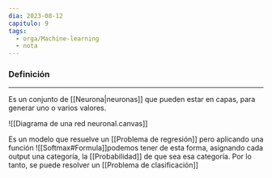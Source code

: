 ```yaml
---
dia: 2023-08-12
capitulo: 9
tags:
  - orga/Machine-learning
  - nota
---
```

### Definición
---
Es un conjunto de [[Neurona|neuronas]] que pueden estar en capas, para generar uno o varios valores. 

![[Diagrama de una red neuronal.canvas]]

Es un modelo que resuelve un [[Problema de regresión]] pero aplicando una función ![[Softmax#Formula]]podemos tener de esta forma, asignando cada output una categoría, la [[Probabilidad]] de que sea esa categoría. Por lo tanto, se puede resolver un [[Problema de clasificación]] 